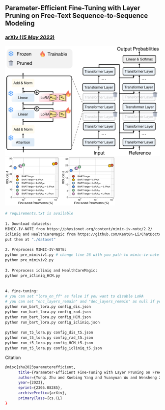 ## Parameter-Efficient Fine-Tuning with Layer Pruning on Free-Text Sequence-to-Sequence Modeling

### [arXiv (*15 May 2023*)](https://arxiv.org/abs/2305.08285)

<img src="https://raw.githubusercontent.com/zhuyunqi96/LoraLPrun/master/img/model1.png" alt="model1" style="zoom:58%;" />

<img src="https://raw.githubusercontent.com/zhuyunqi96/LoraLPrun/master/img/fig1.png" alt="fig1" style="zoom:35%;" />

```bash
# requirements.txt is available

1. Download datasets:
MIMIC-IV-NOTE from https://physionet.org/content/mimic-iv-note/2.2/
icliniq and HealthCareMagic from https://github.com/Kent0n-Li/ChatDoctor
put them at "./dataset"

2. Preprocess MIMIC-IV-NOTE:
python pre_mimiviv1.py # change line 26 with you path to mimic-iv-note-2.2/note
python pre_mimiviv2.py

3. Preprocess icliniq and HealthCareMagic:
python pre_iCliniq_HCM.py


4. fine-tuning:
# you can set "lora_on_ff" as false if you want to disable LoRA
# you can set "enc_layers_remain" and "dec_layers_remain" as null if you want to disable layer-pruning
python run_bart_lora.py config_dis.json
python run_bart_lora.py config_rad.json
python run_bart_lora.py config_HCM.json
python run_bart_lora.py config_icliniq.json

python run_t5_lora.py config_dis_t5.json
python run_t5_lora.py config_rad_t5.json
python run_t5_lora.py config_HCM_t5.json
python run_t5_lora.py config_icliniq_t5.json

```



Citation

```bash
@misc{zhu2023parameterefficient,
      title={Parameter-Efficient Fine-Tuning with Layer Pruning on Free-Text Sequence-to-Sequence modeling}, 
      author={Yunqi Zhu and Xuebing Yang and Yuanyuan Wu and Wensheng Zhang},
      year={2023},
      eprint={2305.08285},
      archivePrefix={arXiv},
      primaryClass={cs.CL}
}
```

